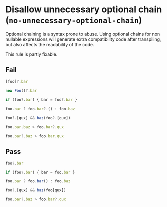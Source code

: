 # Disallow unnecessary optional chain (`no-unnecessary-optional-chain`)

Optional chaining is a syntax prone to abuse. Using optional chains for non nullable expressions will generate extra compatibility code after transpiling, but also affects the readability of the code.

This rule is partly fixable.

## Fail

```js
[foo]?.bar
```

```js
new Foo()?.bar
```

```js
if (foo?.bar) { bar = foo?.bar }
```

```js
foo.bar ? foo.bar?.() : foo.baz
```

```js
foo?.[qux] && baz(foo?.[qux])
```

```js
foo.bar.baz > foo.bar?.qux
```

```js
foo.bar?.baz > foo.bar.qux
```

## Pass


```js
foo?.bar
```

```js
if (foo?.bar) { bar = foo.bar }
```

```js
foo.bar ? foo.bar() : foo.baz
```

```js
foo?.[qux] && baz(foo[qux])
```

```js
foo.bar?.baz > foo.bar?.qux
```
